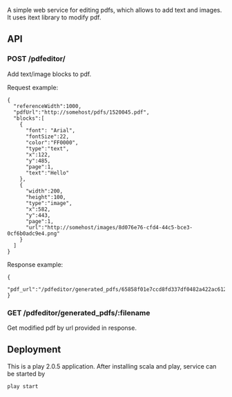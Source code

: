A simple web service for editing pdfs, which allows to add text and images. It uses itext library to modify pdf.

## API
### POST /pdfeditor/
Add text/image blocks to pdf.

Request example:

    {
      "referenceWidth":1000,
      "pdfUrl":"http://somehost/pdfs/1520045.pdf",
      "blocks":[
        {
          "font": "Arial",
          "fontSize":22,
          "color":"FF0000",
          "type":"text",
          "x":122,
          "y":485,
          "page":1,
          "text":"Hello"
        },
        {
          "width":200,
          "height":100,
          "type":"image",
          "x":582,
          "y":443,
          "page":1,
          "url":"http://somehost/images/8d076e76-cfd4-44c5-bce3-0cf6b0adc9e4.png"
        }
      ]
    }

Response example:

    {
      "pdf_url":"/pdfeditor/generated_pdfs/65858f01e7ccd8fd337df0482a422ac6124fcfe3.pdf"
    }

### GET /pdfeditor/generated_pdfs/:filename
Get modified pdf by url provided in response.

## Deployment
This is a play 2.0.5 application. After installing scala and play, service can be started by

    play start